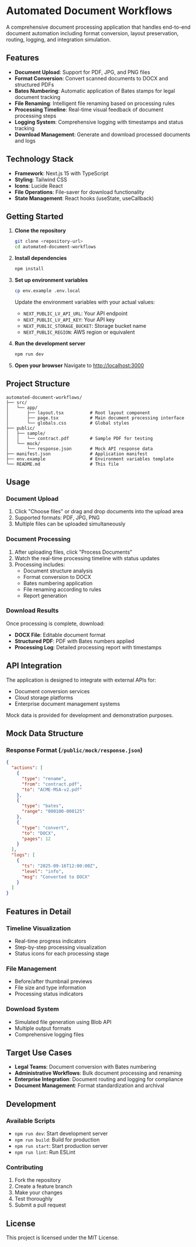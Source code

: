 # Automated Document Workflows

A comprehensive document processing application that handles end-to-end document automation including format conversion, layout preservation, routing, logging, and integration simulation.

## Features

- **Document Upload**: Support for PDF, JPG, and PNG files
- **Format Conversion**: Convert scanned documents to DOCX and structured PDFs
- **Bates Numbering**: Automatic application of Bates stamps for legal document tracking
- **File Renaming**: Intelligent file renaming based on processing rules
- **Processing Timeline**: Real-time visual feedback of document processing steps
- **Logging System**: Comprehensive logging with timestamps and status tracking
- **Download Management**: Generate and download processed documents and logs

## Technology Stack

- **Framework**: Next.js 15 with TypeScript
- **Styling**: Tailwind CSS
- **Icons**: Lucide React
- **File Operations**: File-saver for download functionality
- **State Management**: React hooks (useState, useCallback)

## Getting Started

1. **Clone the repository**
   ```bash
   git clone <repository-url>
   cd automated-document-workflows
   ```

2. **Install dependencies**
   ```bash
   npm install
   ```

3. **Set up environment variables**
   ```bash
   cp env.example .env.local
   ```
   Update the environment variables with your actual values:
   - `NEXT_PUBLIC_LV_API_URL`: Your API endpoint
   - `NEXT_PUBLIC_LV_API_KEY`: Your API key
   - `NEXT_PUBLIC_STORAGE_BUCKET`: Storage bucket name
   - `NEXT_PUBLIC_REGION`: AWS region or equivalent

4. **Run the development server**
   ```bash
   npm run dev
   ```

5. **Open your browser**
   Navigate to [http://localhost:3000](http://localhost:3000)

## Project Structure

```
automated-document-workflows/
├── src/
│   └── app/
│       ├── layout.tsx          # Root layout component
│       ├── page.tsx            # Main document processing interface
│       └── globals.css         # Global styles
├── public/
│   ├── sample/
│   │   └── contract.pdf        # Sample PDF for testing
│   └── mock/
│       └── response.json       # Mock API response data
├── manifest.json               # Application manifest
├── env.example                 # Environment variables template
└── README.md                   # This file
```

## Usage

### Document Upload
1. Click "Choose files" or drag and drop documents into the upload area
2. Supported formats: PDF, JPG, PNG
3. Multiple files can be uploaded simultaneously

### Document Processing
1. After uploading files, click "Process Documents"
2. Watch the real-time processing timeline with status updates
3. Processing includes:
   - Document structure analysis
   - Format conversion to DOCX
   - Bates numbering application
   - File renaming according to rules
   - Report generation

### Download Results
Once processing is complete, download:
- **DOCX File**: Editable document format
- **Structured PDF**: PDF with Bates numbers applied
- **Processing Log**: Detailed processing report with timestamps

## API Integration

The application is designed to integrate with external APIs for:
- Document conversion services
- Cloud storage platforms
- Enterprise document management systems

Mock data is provided for development and demonstration purposes.

## Mock Data Structure

### Response Format (`/public/mock/response.json`)
```json
{
  "actions": [
    {
      "type": "rename",
      "from": "contract.pdf",
      "to": "ACME-MSA-v2.pdf"
    },
    {
      "type": "bates",
      "range": "000100-000125"
    },
    {
      "type": "convert",
      "to": "DOCX",
      "pages": 12
    }
  ],
  "logs": [
    {
      "ts": "2025-09-16T12:00:00Z",
      "level": "info",
      "msg": "Converted to DOCX"
    }
  ]
}
```

## Features in Detail

### Timeline Visualization
- Real-time progress indicators
- Step-by-step processing visualization
- Status icons for each processing stage

### File Management
- Before/after thumbnail previews
- File size and type information
- Processing status indicators

### Download System
- Simulated file generation using Blob API
- Multiple output formats
- Comprehensive logging files

## Target Use Cases

- **Legal Teams**: Document conversion with Bates numbering
- **Administrative Workflows**: Bulk document processing and renaming
- **Enterprise Integration**: Document routing and logging for compliance
- **Document Management**: Format standardization and archival

## Development

### Available Scripts
- `npm run dev`: Start development server
- `npm run build`: Build for production
- `npm run start`: Start production server
- `npm run lint`: Run ESLint

### Contributing
1. Fork the repository
2. Create a feature branch
3. Make your changes
4. Test thoroughly
5. Submit a pull request

## License

This project is licensed under the MIT License.